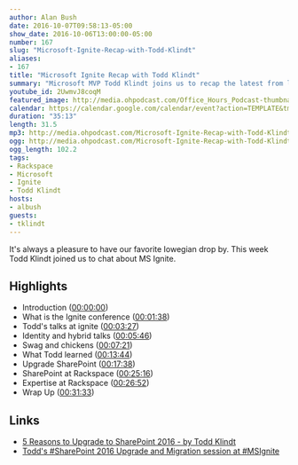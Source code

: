 ```yaml
---
author: Alan Bush
date: 2016-10-07T09:58:13-05:00
show_date: 2016-10-06T13:00:00-05:00
number: 167
slug: "Microsoft-Ignite-Recap-with-Todd-Klindt"
aliases:
- 167
title: "Microsoft Ignite Recap with Todd Klindt"
summary: "Microsoft MVP Todd Klindt joins us to recap the latest from last week's Microsoft Ignite Conference. What's new? What do you need to change? Todd joins us to share his insights."
youtube_id: 2UwmvJ8coqM
featured_image: http://media.ohpodcast.com/Office_Hours_Podcast-thumbnail_feature.png
calendar: https://calendar.google.com/calendar/event?action=TEMPLATE&tmeid=dnEwbWs1YzVmOTZwcjJ1bXRpdTg5NjE4aTQgZmxwOXFtZW9mYWYwNTM4anU1Y21sb3Vic29AZw&tmsrc=flp9qmeofaf0538ju5cmloubso%40group.calendar.google.com
duration: "35:13"
length: 31.5
mp3: http://media.ohpodcast.com/Microsoft-Ignite-Recap-with-Todd-Klindt.mp3
ogg: http://media.ohpodcast.com/Microsoft-Ignite-Recap-with-Todd-Klindt.ogg
ogg_length: 102.2
tags:
- Rackspace
- Microsoft
- Ignite
- Todd Klindt
hosts:
- albush
guests:
- tklindt
---
```


It's always a pleasure to have our favorite Iowegian drop by. This week Todd Klindt joined us to chat about MS Ignite.

<!--more-->

## Highlights

- Introduction ([00:00:00](https://youtu.be/2UwmvJ8coqM?t=00h00m00s))
- What is the Ignite conference ([00:01:38](https://youtu.be/2UwmvJ8coqM?t=00h01m38s))
- Todd's talks at ignite ([00:03:27](https://youtu.be/2UwmvJ8coqM?t=00h03m27s))
- Identity and hybrid talks ([00:05:46](https://youtu.be/2UwmvJ8coqM?t=00h05m46s))
- Swag and chickens ([00:07:21](https://youtu.be/2UwmvJ8coqM?t=00h07m21s))
- What Todd learned ([00:13:44](https://youtu.be/2UwmvJ8coqM?t=00h13m44s))
- Upgrade SharePoint ([00:17:38](https://youtu.be/2UwmvJ8coqM?t=00h17m38s))
- SharePoint at Rackspace ([00:25:16](https://youtu.be/2UwmvJ8coqM?t=00h25m16s))
- Expertise at Rackspace ([00:26:52](https://youtu.be/2UwmvJ8coqM?t=00h26m52s))
- Wrap Up ([00:31:33](https://youtu.be/2UwmvJ8coqM?t=00h31m33s))

## Links

- [5 Reasons to Upgrade to SharePoint 2016 - by Todd Klindt](http://blog.rackspace.com/5-reasons-sharepoint-2016)
- [Todd's #SharePoint 2016 Upgrade and Migration session at #MSIgnite](https://myignite.microsoft.com/videos/1370) 
